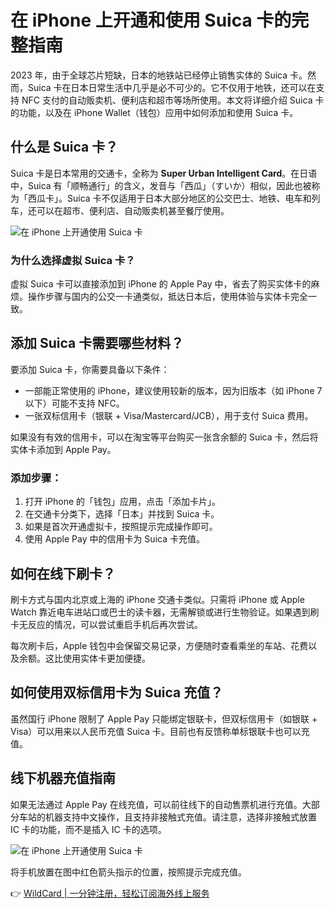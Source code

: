 # 在 iPhone 上开通和使用 Suica 卡的完整指南

2023 年，由于全球芯片短缺，日本的地铁站已经停止销售实体的 Suica 卡。然而，Suica 卡在日本日常生活中几乎是必不可少的。它不仅用于地铁，还可以在支持 NFC 支付的自动贩卖机、便利店和超市等场所使用。本文将详细介绍 Suica 卡的功能，以及在 iPhone Wallet（钱包）应用中如何添加和使用 Suica 卡。

## 什么是 Suica 卡？

Suica 卡是日本常用的交通卡，全称为 **Super Urban Intelligent Card**。在日语中，Suica 有「顺畅通行」的含义，发音与「西瓜」（すいか）相似，因此也被称为「西瓜卡」。Suica 卡不仅适用于日本大部分地区的公交巴士、地铁、电车和列车，还可以在超市、便利店、自动贩卖机甚至餐厅使用。

![在 iPhone 上开通使用 Suica 卡](https://bbtdd.com/img/294413491259093.webp)

### 为什么选择虚拟 Suica 卡？

虚拟 Suica 卡可以直接添加到 iPhone 的 Apple Pay 中，省去了购买实体卡的麻烦。操作步骤与国内的公交一卡通类似，抵达日本后，使用体验与实体卡完全一致。

## 添加 Suica 卡需要哪些材料？

要添加 Suica 卡，你需要具备以下条件：

- 一部能正常使用的 iPhone，建议使用较新的版本，因为旧版本（如 iPhone 7 以下）可能不支持 NFC。
- 一张双标信用卡（银联 + Visa/Mastercard/JCB），用于支付 Suica 费用。

如果没有有效的信用卡，可以在淘宝等平台购买一张含余额的 Suica 卡，然后将实体卡添加到 Apple Pay。

### 添加步骤：

1. 打开 iPhone 的「钱包」应用，点击「添加卡片」。
2. 在交通卡分类下，选择「日本」并找到 Suica 卡。
3. 如果是首次开通虚拟卡，按照提示完成操作即可。
4. 使用 Apple Pay 中的信用卡为 Suica 卡充值。

## 如何在线下刷卡？

刷卡方式与国内北京或上海的 iPhone 交通卡类似。只需将 iPhone 或 Apple Watch 靠近电车进站口或巴士的读卡器，无需解锁或进行生物验证。如果遇到刷卡无反应的情况，可以尝试重启手机后再次尝试。

每次刷卡后，Apple 钱包中会保留交易记录，方便随时查看乘坐的车站、花费以及余额。这比使用实体卡更加便捷。

## 如何使用双标信用卡为 Suica 充值？

虽然国行 iPhone 限制了 Apple Pay 只能绑定银联卡，但双标信用卡（如银联 + Visa）可以用来以人民币充值 Suica 卡。目前也有反馈称单标银联卡也可以充值。

## 线下机器充值指南

如果无法通过 Apple Pay 在线充值，可以前往线下的自动售票机进行充值。大部分车站的机器支持中文操作，且支持非接触式充值。请注意，选择非接触式放置 IC 卡的功能，而不是插入 IC 卡的选项。

![在 iPhone 上开通使用 Suica 卡](https://bbtdd.com/img/200630024259742.webp)

将手机放置在图中红色箭头指示的位置，按照提示完成充值。

👉 [WildCard | 一分钟注册，轻松订阅海外线上服务](https://bbtdd.com/WildCard)